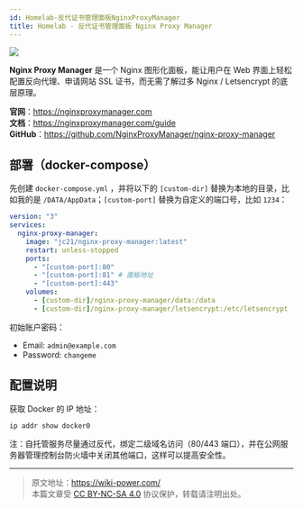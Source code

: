 ```yaml
---
id: Homelab-反代证书管理面板NginxProxyManager
title: Homelab - 反代证书管理面板 Nginx Proxy Manager
---
```


![](https://wiki-media-1253965369.cos.ap-guangzhou.myqcloud.com/img/20230408182138.png)

**Nginx Proxy Manager** 是一个 Nginx 图形化面板，能让用户在 Web 界面上轻松配置反向代理、申请网站 SSL 证书，而无需了解过多 Nginx / Letsencrypt 的底层原理。

**官网**：<https://nginxproxymanager.com>  
**文档**：<https://nginxproxymanager.com/guide>  
**GitHub**：<https://github.com/NginxProxyManager/nginx-proxy-manager>

## 部署（docker-compose）

先创建 `docker-compose.yml` ，并将以下的 `[custom-dir]` 替换为本地的目录，比如我的是 `/DATA/AppData`；`[custom-port]` 替换为自定义的端口号，比如 `1234`：

```yml title="docker-compose.yml"
version: "3"
services:
  nginx-proxy-manager:
    image: "jc21/nginx-proxy-manager:latest"
    restart: unless-stopped
    ports:
      - "[custom-port]:80"
      - "[custom-port]:81" # 面板地址
      - "[custom-port]:443"
    volumes:
      - [custom-dir]/nginx-proxy-manager/data:/data
      - [custom-dir]/nginx-proxy-manager/letsencrypt:/etc/letsencrypt
```

初始账户密码：

- Email: `admin@example.com`
- Password: `changeme`

## 配置说明

获取 Docker 的 IP 地址：

```shell
ip addr show docker0
```

注：自托管服务尽量通过反代，绑定二级域名访问（80/443 端口），并在公网服务器管理控制台防火墙中关闭其他端口，这样可以提高安全性。

---

> 原文地址：<https://wiki-power.com/>  
> 本篇文章受 [CC BY-NC-SA 4.0](https://creativecommons.org/licenses/by/4.0/deed.zh) 协议保护，转载请注明出处。
